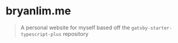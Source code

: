 # bryanlim.me
> A personal website for myself based off the `gatsby-starter-typescript-plus` repository
